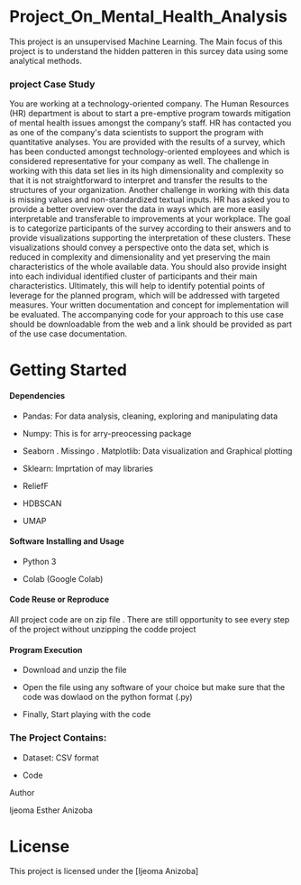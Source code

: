 # Project_On_Mental_Health_Analysis


This project is an unsupervised Machine Learning. The Main focus of this project is to understand the hidden patteren in this surcey data using some analytical methods.

### project Case Study

You are working at a technology-oriented company. The Human Resources (HR) department is about to start a pre-emptive program towards mitigation of mental health issues amongst the company’s staff. HR has contacted you as one of the company's data scientists to support the program with quantitative analyses. You are provided with the results of a survey, which has been conducted amongst technology-oriented employees and which is considered representative for your company as well. The challenge in working with this data set lies in its high dimensionality and complexity so that it is not straightforward to interpret and transfer the results to the structures of your organization. Another challenge in working with this data is missing values and non-standardized textual inputs. HR has asked you to provide a better overview over the data in ways which are more easily interpretable and transferable to improvements at your workplace. The goal is to categorize participants of the survey according to their answers and to provide visualizations supporting the interpretation of these clusters. These visualizations should convey a perspective onto the data set, which is reduced in complexity and dimensionality and yet preserving the main characteristics of the whole available data. You should also provide insight into each individual identified cluster of participants and their main characteristics. Ultimately, this will help to identify potential points of leverage for the planned program, which will be addressed with targeted measures.
Your written documentation and concept for implementation will be evaluated. The accompanying code for your approach to this use case should be downloadable from the web and a link should be provided as part of the use case documentation.

# Getting Started

#### Dependencies

* Pandas: For data analysis, cleaning, exploring and manipulating data 

* Numpy: This is for arry-preocessing package 

* Seaborn . Missingo . Matplotlib: Data visualization and Graphical plotting 

* Sklearn: Imprtation of may libraries 

* ReliefF 

* HDBSCAN 

* UMAP

#### Software Installing and Usage

* Python 3 

* Colab (Google Colab)

#### Code Reuse or Reproduce

All project code are on zip file . There are still opportunity to see every step of the project without unzipping the codde project

#### Program Execution

* Download and unzip the file 

* Open the file using any software of your choice but make sure that the code was dowlaod on the python format (.py) 

* Finally, Start playing with the code

### The Project Contains:

* Dataset: CSV format

* Code

Author

Ijeoma Esther Anizoba

# License

This project is licensed under the [Ijeoma Anizoba]
